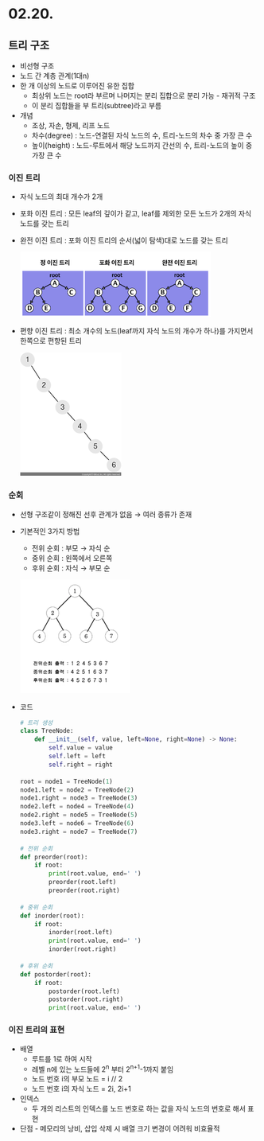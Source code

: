 # 02.20.

## 트리 구조

- 비선형 구조
- 노드 간 계층 관계(1대n)
- 한 개 이상의 노드로 이루어진 유한 집합
    - 최상위 노드는 root라 부르며 나머지는 분리 집합으로 분리 가능 - 재귀적 구조
    - 이 분리 집합들을 부 트리(subtree)라고 부름
- 개념
    - 조상, 자손, 형제, 리프 노드
    - 차수(degree) : 노드-연결된 자식 노드의 수, 트리-노드의 차수 중 가장 큰 수
    - 높이(height) : 노드-루트에서 해당 노드까지 간선의 수, 트리-노드의 높이 중 가장 큰 수

### 이진 트리

- 자식 노드의 최대 개수가 2개
- 포화 이진 트리 : 모든 leaf의 깊이가 같고, leaf를 제외한 모든 노드가 2개의 자식 노드를 갖는 트리
- 완전 이진 트리 : 포화 이진 트리의 순서(넓이 탐색)대로 노드를 갖는 트리
    
    ![Untitled](02%2020%20a1d2243c109c4bd9b747eb7ba3876181/Untitled.png)
    
- 편향 이진 트리 : 최소 개수의 노드(leaf까지 자식 노드의 개수가 하나)를 가지면서 한쪽으로 편향된 트리
    
    ![Untitled](02%2020%20a1d2243c109c4bd9b747eb7ba3876181/Untitled%201.png)
    

### 순회

- 선형 구조같이 정해진 선후 관계가 없음 → 여러 종류가 존재
- 기본적인 3가지 방법
    - 전위 순회 : 부모 → 자식 순
    - 중위 순회 : 왼쪽에서 오른쪽
    - 후위 순회 : 자식 → 부모 순
    
    ![Untitled](02%2020%20a1d2243c109c4bd9b747eb7ba3876181/Untitled%202.png)
    
- 코드
    
    ```python
    # 트리 생성
    class TreeNode:
        def __init__(self, value, left=None, right=None) -> None:
            self.value = value
            self.left = left
            self.right = right
    
    root = node1 = TreeNode(1)
    node1.left = node2 = TreeNode(2)
    node1.right = node3 = TreeNode(3)
    node2.left = node4 = TreeNode(4)
    node2.right = node5 = TreeNode(5)
    node3.left = node6 = TreeNode(6)
    node3.right = node7 = TreeNode(7)
    
    # 전위 순회
    def preorder(root):
        if root:
            print(root.value, end=' ')
            preorder(root.left)
            preorder(root.right)
    
    # 중위 순회
    def inorder(root):
        if root:
            inorder(root.left)
            print(root.value, end=' ')
            inorder(root.right)
    
    # 후위 순회
    def postorder(root):
        if root:
            postorder(root.left)
            postorder(root.right)
            print(root.value, end=' ')
    ```
    

### 이진 트리의 표현

- 배열
    - 루트를 1로 하여 시작
    - 레벨 n에 있는 노드들에 2<sup>n</sup> 부터 2<sup>n+1</sup>-1까지 붙임
    - 노드 번호 i의 부모 노드 = i // 2
    - 노드 번호 i의 자식 노드 = 2i, 2i+1
- 인덱스
    - 두 개의 리스트의 인덱스를 노드 번호로 하는 값을 자식 노드의 번호로 해서 표현
- 단점 - 메모리의 낭비, 삽입 삭제 시 배열 크기 변경이 어려워 비효율적